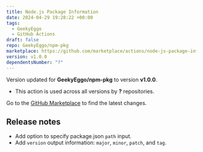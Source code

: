 ```yaml
---
title: Node.js Package Information
date: 2024-04-29 19:28:22 +00:00
tags:
  - GeekyEggo
  - GitHub Actions
draft: false
repo: GeekyEggo/npm-pkg
marketplace: https://github.com/marketplace/actions/node-js-package-information
version: v1.0.0
dependentsNumber: "?"
---
```



Version updated for **GeekyEggo/npm-pkg** to version **v1.0.0**.
- This action is used across all versions by **?** repositories.

Go to the [GitHub Marketplace](https://github.com/marketplace/actions/node-js-package-information) to find the latest changes.

## Release notes

- Add option to specify package.json `path` input.
- Add `version` output information: `major`, `minor`, `patch`, and `tag`.
